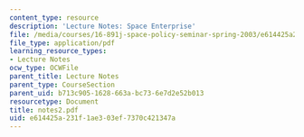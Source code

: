 ```yaml
---
content_type: resource
description: 'Lecture Notes: Space Enterprise'
file: /media/courses/16-891j-space-policy-seminar-spring-2003/e614425a231f1ae303ef7370c421347a_notes2.pdf
file_type: application/pdf
learning_resource_types:
- Lecture Notes
ocw_type: OCWFile
parent_title: Lecture Notes
parent_type: CourseSection
parent_uid: b713c905-1628-663a-bc73-6e7d2e52b013
resourcetype: Document
title: notes2.pdf
uid: e614425a-231f-1ae3-03ef-7370c421347a
---
```

